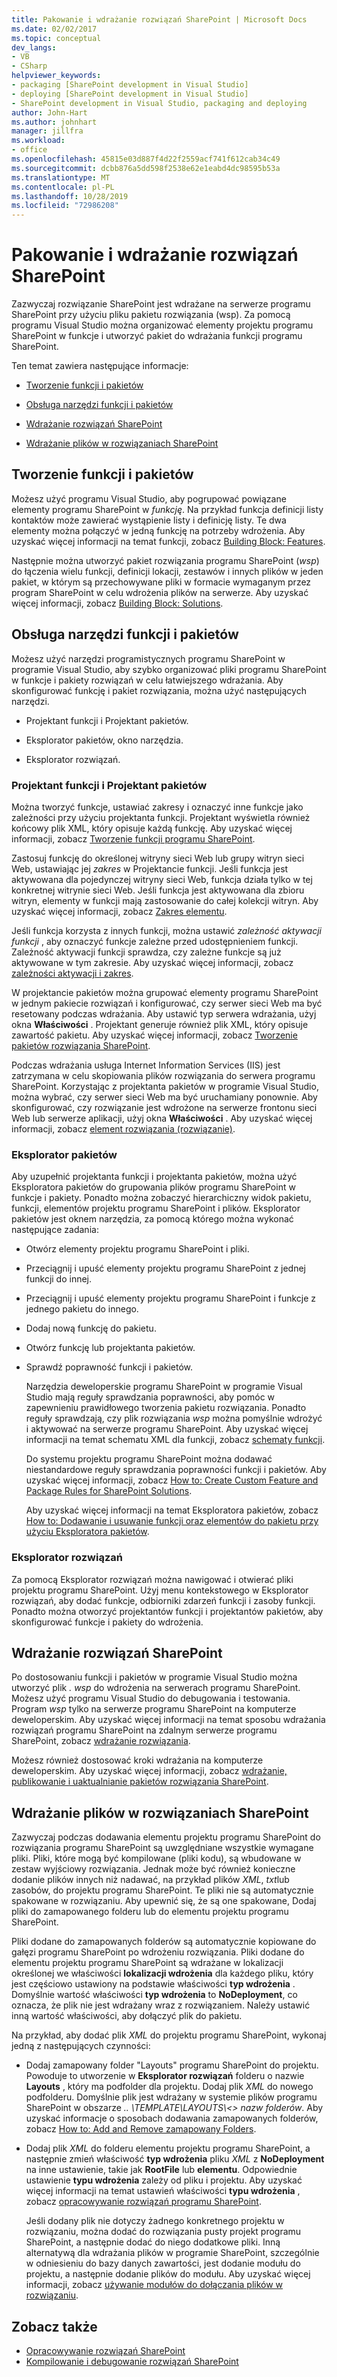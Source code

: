```yaml
---
title: Pakowanie i wdrażanie rozwiązań SharePoint | Microsoft Docs
ms.date: 02/02/2017
ms.topic: conceptual
dev_langs:
- VB
- CSharp
helpviewer_keywords:
- packaging [SharePoint development in Visual Studio]
- deploying [SharePoint development in Visual Studio]
- SharePoint development in Visual Studio, packaging and deploying
author: John-Hart
ms.author: johnhart
manager: jillfra
ms.workload:
- office
ms.openlocfilehash: 45815e03d887f4d22f2559acf741f612cab34c49
ms.sourcegitcommit: dcbb876a5dd598f2538e62e1eabd4dc98595b53a
ms.translationtype: MT
ms.contentlocale: pl-PL
ms.lasthandoff: 10/28/2019
ms.locfileid: "72986208"
---
```

# <a name="package-and-deploy-sharepoint-solutions"></a>Pakowanie i wdrażanie rozwiązań SharePoint
  Zazwyczaj rozwiązanie SharePoint jest wdrażane na serwerze programu SharePoint przy użyciu pliku pakietu rozwiązania (wsp). Za pomocą programu Visual Studio można organizować elementy projektu programu SharePoint w funkcje i utworzyć pakiet do wdrażania funkcji programu SharePoint.

 Ten temat zawiera następujące informacje:

- [Tworzenie funkcji i pakietów](#create-features-and-packages)

- [Obsługa narzędzi funkcji i pakietów](#feature-and-packaging-tool-support)

- [Wdrażanie rozwiązań SharePoint](#deploy-sharepoint-solutions)

- [Wdrażanie plików w rozwiązaniach SharePoint](#deploy-files-in-sharepoint-solutions)

## <a name="create-features-and-packages"></a>Tworzenie funkcji i pakietów
 Możesz użyć programu Visual Studio, aby pogrupować powiązane elementy programu SharePoint w *funkcję*. Na przykład funkcja definicji listy kontaktów może zawierać wystąpienie listy i definicję listy. Te dwa elementy można połączyć w jedną funkcję na potrzeby wdrożenia. Aby uzyskać więcej informacji na temat funkcji, zobacz [Building Block: Features](/previous-versions/office/developer/sharepoint-2010/ee537350(v=office.14)).

 Następnie można utworzyć pakiet rozwiązania programu SharePoint (*wsp*) do łączenia wielu funkcji, definicji lokacji, zestawów i innych plików w jeden pakiet, w którym są przechowywane pliki w formacie wymaganym przez program SharePoint w celu wdrożenia plików na serwerze. Aby uzyskać więcej informacji, zobacz [Building Block: Solutions](/previous-versions/office/developer/sharepoint-2010/ee537008(v=office.14)).

## <a name="feature-and-packaging-tool-support"></a>Obsługa narzędzi funkcji i pakietów
 Możesz użyć narzędzi programistycznych programu SharePoint w programie Visual Studio, aby szybko organizować pliki programu SharePoint w funkcje i pakiety rozwiązań w celu łatwiejszego wdrażania. Aby skonfigurować funkcję i pakiet rozwiązania, można użyć następujących narzędzi.

- Projektant funkcji i Projektant pakietów.

- Eksplorator pakietów, okno narzędzia.

- Eksplorator rozwiązań.

### <a name="feature-designer-and-package-designer"></a>Projektant funkcji i Projektant pakietów
 Można tworzyć funkcje, ustawiać zakresy i oznaczyć inne funkcje jako zależności przy użyciu projektanta funkcji. Projektant wyświetla również końcowy plik XML, który opisuje każdą funkcję. Aby uzyskać więcej informacji, zobacz [Tworzenie funkcji programu SharePoint](../sharepoint/creating-sharepoint-features.md).

 Zastosuj funkcję do określonej witryny sieci Web lub grupy witryn sieci Web, ustawiając jej *zakres* w Projektancie funkcji. Jeśli funkcja jest aktywowana dla pojedynczej witryny sieci Web, funkcja działa tylko w tej konkretnej witrynie sieci Web. Jeśli funkcja jest aktywowana dla zbioru witryn, elementy w funkcji mają zastosowanie do całej kolekcji witryn. Aby uzyskać więcej informacji, zobacz [Zakres elementu](/previous-versions/office/developer/sharepoint-2010/ms476615(v=office.14)).

 Jeśli funkcja korzysta z innych funkcji, można ustawić *zależność aktywacji funkcji* , aby oznaczyć funkcje zależne przed udostępnieniem funkcji. Zależność aktywacji funkcji sprawdza, czy zależne funkcje są już aktywowane w tym zakresie. Aby uzyskać więcej informacji, zobacz [zależności aktywacji i zakres](/previous-versions/office/developer/sharepoint-2010/aa543162(v=office.14)).

 W projektancie pakietów można grupować elementy programu SharePoint w jednym pakiecie rozwiązań i konfigurować, czy serwer sieci Web ma być resetowany podczas wdrażania. Aby ustawić typ serwera wdrażania, użyj okna **Właściwości** . Projektant generuje również plik XML, który opisuje zawartość pakietu. Aby uzyskać więcej informacji, zobacz [Tworzenie pakietów rozwiązania SharePoint](../sharepoint/creating-sharepoint-solution-packages.md).

 Podczas wdrażania usługa Internet Information Services (IIS) jest zatrzymana w celu skopiowania plików rozwiązania do serwera programu SharePoint. Korzystając z projektanta pakietów w programie Visual Studio, można wybrać, czy serwer sieci Web ma być uruchamiany ponownie. Aby skonfigurować, czy rozwiązanie jest wdrożone na serwerze frontonu sieci Web lub serwerze aplikacji, użyj okna **Właściwości** . Aby uzyskać więcej informacji, zobacz [element rozwiązania (rozwiązanie)](/previous-versions/office/developer/sharepoint-2010/ms412929(v=office.14)).

### <a name="packaging-explorer"></a>Eksplorator pakietów
 Aby uzupełnić projektanta funkcji i projektanta pakietów, można użyć Eksploratora pakietów do grupowania plików programu SharePoint w funkcje i pakiety. Ponadto można zobaczyć hierarchiczny widok pakietu, funkcji, elementów projektu programu SharePoint i plików. Eksplorator pakietów jest oknem narzędzia, za pomocą którego można wykonać następujące zadania:

- Otwórz elementy projektu programu SharePoint i pliki.

- Przeciągnij i upuść elementy projektu programu SharePoint z jednej funkcji do innej.

- Przeciągnij i upuść elementy projektu programu SharePoint i funkcje z jednego pakietu do innego.

- Dodaj nową funkcję do pakietu.

- Otwórz funkcję lub projektanta pakietów.

- Sprawdź poprawność funkcji i pakietów.

  Narzędzia deweloperskie programu SharePoint w programie Visual Studio mają reguły sprawdzania poprawności, aby pomóc w zapewnieniu prawidłowego tworzenia pakietu rozwiązania. Ponadto reguły sprawdzają, czy plik rozwiązania *wsp* można pomyślnie wdrożyć i aktywować na serwerze programu SharePoint. Aby uzyskać więcej informacji na temat schematu XML dla funkcji, zobacz [schematy funkcji](/previous-versions/office/developer/sharepoint-2010/ms414322(v=office.14)).

  Do systemu projektu programu SharePoint można dodawać niestandardowe reguły sprawdzania poprawności funkcji i pakietów. Aby uzyskać więcej informacji, zobacz [How to: Create Custom Feature and Package Rules for SharePoint Solutions](../sharepoint/how-to-create-custom-feature-and-package-validation-rules-for-sharepoint-solutions.md).

  Aby uzyskać więcej informacji na temat Eksploratora pakietów, zobacz [How to: Dodawanie i usuwanie funkcji oraz elementów do pakietu przy użyciu Eksploratora pakietów](../sharepoint/how-to-add-and-remove-features-and-items-to-a-package-by-using-the-packaging-explorer.md).

### <a name="solution-explorer"></a>Eksplorator rozwiązań
 Za pomocą Eksplorator rozwiązań można nawigować i otwierać pliki projektu programu SharePoint. Użyj menu kontekstowego w Eksplorator rozwiązań, aby dodać funkcje, odbiorniki zdarzeń funkcji i zasoby funkcji. Ponadto można otworzyć projektantów funkcji i projektantów pakietów, aby skonfigurować funkcje i pakiety do wdrożenia.

## <a name="deploy-sharepoint-solutions"></a>Wdrażanie rozwiązań SharePoint
 Po dostosowaniu funkcji i pakietów w programie Visual Studio można utworzyć plik *. wsp* do wdrożenia na serwerach programu SharePoint. Możesz użyć programu Visual Studio do debugowania i testowania. Program *wsp* tylko na serwerze programu SharePoint na komputerze deweloperskim. Aby uzyskać więcej informacji na temat sposobu wdrażania rozwiązań programu SharePoint na zdalnym serwerze programu SharePoint, zobacz [wdrażanie rozwiązania](/previous-versions/office/developer/sharepoint-2010/aa544500(v=office.14)).

 Możesz również dostosować kroki wdrażania na komputerze deweloperskim. Aby uzyskać więcej informacji, zobacz [wdrażanie, publikowanie i uaktualnianie pakietów rozwiązania SharePoint](../sharepoint/deploying-publishing-and-upgrading-sharepoint-solution-packages.md).

## <a name="deploy-files-in-sharepoint-solutions"></a>Wdrażanie plików w rozwiązaniach SharePoint
 Zazwyczaj podczas dodawania elementu projektu programu SharePoint do rozwiązania programu SharePoint są uwzględniane wszystkie wymagane pliki. Pliki, które mogą być kompilowane (pliki kodu), są wbudowane w zestaw wyjściowy rozwiązania. Jednak może być również konieczne dodanie plików innych niż nadawać, na przykład plików *XML*, *txt*lub zasobów, do projektu programu SharePoint. Te pliki nie są automatycznie spakowane w rozwiązaniu. Aby upewnić się, że są one spakowane, Dodaj pliki do zamapowanego folderu lub do elementu projektu programu SharePoint.

 Pliki dodane do zamapowanych folderów są automatycznie kopiowane do gałęzi programu SharePoint po wdrożeniu rozwiązania. Pliki dodane do elementu projektu programu SharePoint są wdrażane w lokalizacji określonej we właściwości **lokalizacji wdrożenia** dla każdego pliku, który jest częściowo ustawiony na podstawie właściwości **typ wdrożenia** . Domyślnie wartość właściwości **typ wdrożenia** to **NoDeployment**, co oznacza, że plik nie jest wdrażany wraz z rozwiązaniem. Należy ustawić inną wartość właściwości, aby dołączyć plik do pakietu.

 Na przykład, aby dodać plik *XML* do projektu programu SharePoint, wykonaj jedną z następujących czynności:

- Dodaj zamapowany folder "Layouts" programu SharePoint do projektu. Powoduje to utworzenie w **Eksplorator rozwiązań** folderu o nazwie **Layouts** , który ma podfolder dla projektu. Dodaj plik *XML* do nowego podfolderu. Domyślnie plik jest wdrażany w systemie plików programu SharePoint w obszarze *.. \TEMPLATE\LAYOUTS\\\<> nazw folderów*. Aby uzyskać informacje o sposobach dodawania zamapowanych folderów, zobacz [How to: Add and Remove zamapowany Folders](../sharepoint/how-to-add-and-remove-mapped-folders.md).

- Dodaj plik *XML* do folderu elementu projektu programu SharePoint, a następnie zmień właściwość **typ wdrożenia** pliku *XML* z **NoDeployment** na inne ustawienie, takie jak **RootFile** lub **elementu**. Odpowiednie ustawienie **typu wdrożenia** zależy od pliku i projektu. Aby uzyskać więcej informacji na temat ustawień właściwości **typu wdrożenia** , zobacz [opracowywanie rozwiązań programu SharePoint](../sharepoint/developing-sharepoint-solutions.md).

  Jeśli dodany plik nie dotyczy żadnego konkretnego projektu w rozwiązaniu, można dodać do rozwiązania pusty projekt programu SharePoint, a następnie dodać do niego dodatkowe pliki. Inną alternatywą dla wdrażania plików w programie SharePoint, szczególnie w odniesieniu do bazy danych zawartości, jest dodanie modułu do projektu, a następnie dodanie plików do modułu. Aby uzyskać więcej informacji, zobacz [używanie modułów do dołączania plików w rozwiązaniu](../sharepoint/using-modules-to-include-files-in-the-solution.md).

## <a name="see-also"></a>Zobacz także
- [Opracowywanie rozwiązań SharePoint](../sharepoint/developing-sharepoint-solutions.md)
- [Kompilowanie i debugowanie rozwiązań SharePoint](../sharepoint/building-and-debugging-sharepoint-solutions.md)
